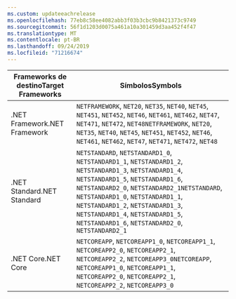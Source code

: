 ```yaml
---
ms.custom: updateeachrelease
ms.openlocfilehash: 77eb8c58ee4082abb3f03b3cbc9b8421373c9749
ms.sourcegitcommit: 56f1d1203d0075a461a10a301459d3aa452f4f47
ms.translationtype: MT
ms.contentlocale: pt-BR
ms.lasthandoff: 09/24/2019
ms.locfileid: "71216674"
---
```

| <span data-ttu-id="f3a28-101">Frameworks de destino</span><span class="sxs-lookup"><span data-stu-id="f3a28-101">Target Frameworks</span></span> | <span data-ttu-id="f3a28-102">Símbolos</span><span class="sxs-lookup"><span data-stu-id="f3a28-102">Symbols</span></span> |
| ------------------| ------- |
| <span data-ttu-id="f3a28-103">.NET Framework</span><span class="sxs-lookup"><span data-stu-id="f3a28-103">.NET Framework</span></span>    | <span data-ttu-id="f3a28-104">`NETFRAMEWORK`, `NET20`, `NET35`, `NET40`, `NET45`, `NET451`, `NET452`, `NET46`, `NET461`, `NET462`, `NET47`, `NET471`, `NET472`, `NET48`</span><span class="sxs-lookup"><span data-stu-id="f3a28-104">`NETFRAMEWORK`, `NET20`, `NET35`, `NET40`, `NET45`, `NET451`, `NET452`, `NET46`, `NET461`, `NET462`, `NET47`, `NET471`, `NET472`, `NET48`</span></span> |
| <span data-ttu-id="f3a28-105">.NET Standard</span><span class="sxs-lookup"><span data-stu-id="f3a28-105">.NET Standard</span></span>     | <span data-ttu-id="f3a28-106">`NETSTANDARD`, `NETSTANDARD1_0`, `NETSTANDARD1_1`, `NETSTANDARD1_2`, `NETSTANDARD1_3`, `NETSTANDARD1_4`, `NETSTANDARD1_5`, `NETSTANDARD1_6`, `NETSTANDARD2_0`, `NETSTANDARD2_1`</span><span class="sxs-lookup"><span data-stu-id="f3a28-106">`NETSTANDARD`, `NETSTANDARD1_0`, `NETSTANDARD1_1`, `NETSTANDARD1_2`, `NETSTANDARD1_3`, `NETSTANDARD1_4`, `NETSTANDARD1_5`, `NETSTANDARD1_6`, `NETSTANDARD2_0`, `NETSTANDARD2_1`</span></span> |
| <span data-ttu-id="f3a28-107">.NET Core</span><span class="sxs-lookup"><span data-stu-id="f3a28-107">.NET Core</span></span>         | <span data-ttu-id="f3a28-108">`NETCOREAPP`, `NETCOREAPP1_0`, `NETCOREAPP1_1`, `NETCOREAPP2_0`, `NETCOREAPP2_1`, `NETCOREAPP2_2`, `NETCOREAPP3_0`</span><span class="sxs-lookup"><span data-stu-id="f3a28-108">`NETCOREAPP`, `NETCOREAPP1_0`, `NETCOREAPP1_1`, `NETCOREAPP2_0`, `NETCOREAPP2_1`, `NETCOREAPP2_2`, `NETCOREAPP3_0`</span></span> |
